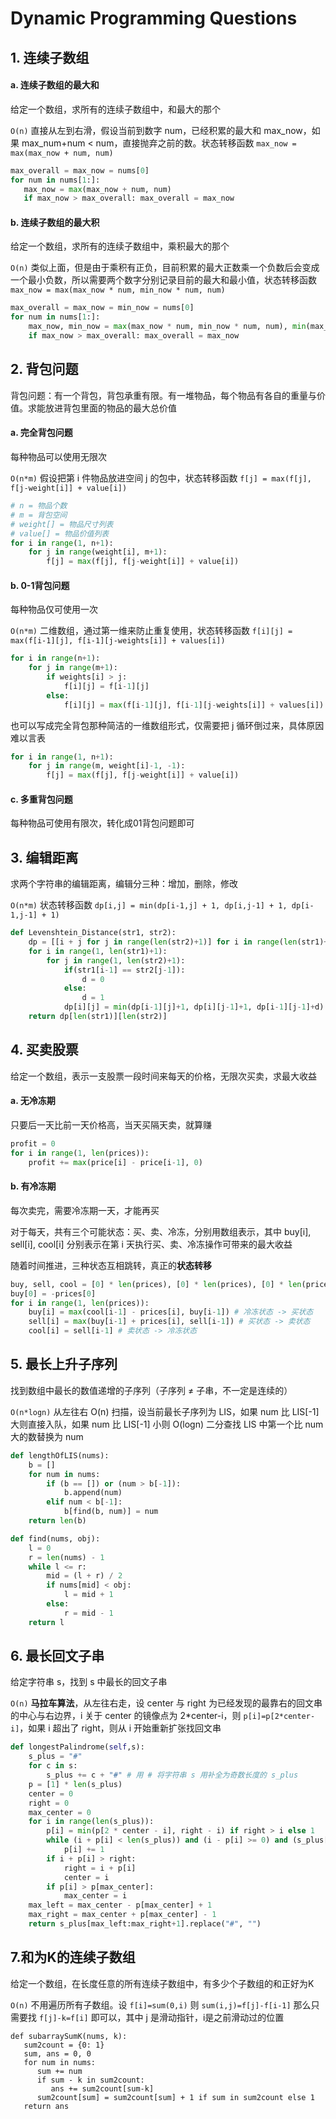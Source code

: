 # Dynamic Programming Questions

## 1. 连续子数组

#### a. 连续子数组的最大和

给定一个数组，求所有的连续子数组中，和最大的那个

`O(n)` 直接从左到右滑，假设当前到数字 num，已经积累的最大和 max_now，如果 max_num+num < num，直接抛弃之前的数。状态转移函数 `max_now = max(max_now + num, num)`

```python
max_overall = max_now = nums[0]  
for num in nums[1:]:  
   max_now = max(max_now + num, num)  
   if max_now > max_overall: max_overall = max_now
```

#### b. 连续子数组的最大积

给定一个数组，求所有的连续子数组中，乘积最大的那个

`O(n)` 类似上面，但是由于乘积有正负，目前积累的最大正数乘一个负数后会变成一个最小负数，所以需要两个数字分别记录目前的最大和最小值，状态转移函数 `max_now = max(max_now * num, min_now * num, num)`

```python
max_overall = max_now = min_now = nums[0]
for num in nums[1:]:
    max_now, min_now = max(max_now * num, min_now * num, num), min(max_now * num, min_now * num, num)
    if max_now > max_overall: max_overall = max_now
```

## 2. 背包问题

背包问题：有一个背包，背包承重有限。有一堆物品，每个物品有各自的重量与价值。求能放进背包里面的物品的最大总价值

#### a. 完全背包问题

每种物品可以使用无限次

`O(n*m)` 假设把第 i 件物品放进空间 j 的包中，状态转移函数 `f[j] = max(f[j], f[j-weight[i]] + value[i])`

```python
# n = 物品个数
# m = 背包空间
# weight[] = 物品尺寸列表
# value[] = 物品价值列表
for i in range(1, n+1):
    for j in range(weight[i], m+1):
        f[j] = max(f[j], f[j-weight[i]] + value[i])
```

#### b. 0-1背包问题

每种物品仅可使用一次

`O(n*m)` 二维数组，通过第一维来防止重复使用，状态转移函数 `f[i][j] = max(f[i-1][j], f[i-1][j-weights[i]] + values[i])`

```python
for i in range(n+1):
    for j in range(m+1):
        if weights[i] > j:
            f[i][j] = f[i-1][j]
        else:
            f[i][j] = max(f[i-1][j], f[i-1][j-weights[i]] + values[i])
```

也可以写成完全背包那种简洁的一维数组形式，仅需要把 j 循环倒过来，具体原因难以言表

```python
for i in range(1, n+1):
    for j in range(m, weight[i]-1, -1):
        f[j] = max(f[j], f[j-weight[i]] + value[i])
```

#### c. 多重背包问题

每种物品可使用有限次，转化成01背包问题即可

## 3. 编辑距离

求两个字符串的编辑距离，编辑分三种：增加，删除，修改

`O(n*m)` 状态转移函数 `dp[i,j] = min(dp[i-1,j] + 1, dp[i,j-1] + 1, dp[i-1,j-1] + 1)`

```python
def Levenshtein_Distance(str1, str2):
    dp = [[i + j for j in range(len(str2)+1)] for i in range(len(str1)+1)]
    for i in range(1, len(str1)+1):
        for j in range(1, len(str2)+1):
            if(str1[i-1] == str2[j-1]):
                d = 0
            else:
                d = 1
            dp[i][j] = min(dp[i-1][j]+1, dp[i][j-1]+1, dp[i-1][j-1]+d)
    return dp[len(str1)][len(str2)]
```

## 4. 买卖股票

给定一个数组，表示一支股票一段时间来每天的价格，无限次买卖，求最大收益

#### a. 无冷冻期

只要后一天比前一天价格高，当天买隔天卖，就算赚

```python
profit = 0
for i in range(1, len(prices)):
    profit += max(price[i] - price[i-1], 0)
```

#### b. 有冷冻期

每次卖完，需要冷冻期一天，才能再买

对于每天，共有三个可能状态：买、卖、冷冻，分别用数组表示，其中 buy[i], sell[i], cool[i] 分别表示在第 i 天执行买、卖、冷冻操作可带来的最大收益

随着时间推进，三种状态互相跳转，真正的**状态转移**

```python
buy, sell, cool = [0] * len(prices), [0] * len(prices), [0] * len(prices)
buy[0] = -prices[0]
for i in range(1, len(prices)):
    buy[i] = max(cool[i-1] - prices[i], buy[i-1]) # 冷冻状态 -> 买状态
    sell[i] = max(buy[i-1] + prices[i], sell[i-1]) # 买状态 -> 卖状态
    cool[i] = sell[i-1] # 卖状态 -> 冷冻状态
```

## 5. 最长上升子序列

找到数组中最长的数值递增的子序列（子序列 ≠ 子串，不一定是连续的）

`O(n*logn)` 从左往右 O(n) 扫描，设当前最长子序列为 LIS，如果 num 比 LIS[-1] 大则直接入队，如果 num 比 LIS[-1] 小则 O(logn) 二分查找 LIS 中第一个比 num 大的数替换为 num

```python
def lengthOfLIS(nums):
    b = []
    for num in nums:
        if (b == []) or (num > b[-1]):
            b.append(num)
        elif num < b[-1]:
            b[find(b, num)] = num
    return len(b)

def find(nums, obj):
    l = 0
    r = len(nums) - 1
    while l <= r:
        mid = (l + r) / 2
        if nums[mid] < obj:
            l = mid + 1
        else:
            r = mid - 1
    return l
```

## 6. 最长回文子串

给定字符串 s，找到 s 中最长的回文子串

`O(n)` **马拉车算法**，从左往右走，设 center 与 right 为已经发现的最靠右的回文串的中心与右边界，i 关于 center 的镜像点为 2\*center-i，则 `p[i]=p[2*center-i]`，如果 i 超出了 right，则从 i 开始重新扩张找回文串

```python
def longestPalindrome(self,s):
    s_plus = "#"
    for c in s:
        s_plus += c + "#" # 用 # 将字符串 s 用补全为奇数长度的 s_plus
    p = [1] * len(s_plus)
    center = 0
    right = 0
    max_center = 0
    for i in range(len(s_plus)):
        p[i] = min(p[2 * center - i], right - i) if right > i else 1
        while (i + p[i] < len(s_plus)) and (i - p[i] >= 0) and (s_plus[i + p[i]] == s_plus[i - p[i]]):
            p[i] += 1
        if i + p[i] > right:
            right = i + p[i]
            center = i
        if p[i] > p[max_center]:
            max_center = i
    max_left = max_center - p[max_center] + 1
    max_right = max_center + p[max_center] - 1
    return s_plus[max_left:max_right+1].replace("#", "")
```

## 7.和为K的连续子数组

给定一个数组，在长度任意的所有连续子数组中，有多少个子数组的和正好为K

`O(n)` 不用遍历所有子数组。设 `f[i]=sum(0,i)` 则 `sum(i,j)=f[j]-f[i-1]` 那么只需要找 `f[j]-k=f[i]` 即可以，其中 j 是滑动指针，i是之前滑动过的位置

```
def subarraySumK(nums, k):
   sum2count = {0: 1}
   sum, ans = 0, 0
   for num in nums:
      sum += num
      if sum - k in sum2count:
         ans += sum2count[sum-k]
      sum2count[sum] = sum2count[sum] + 1 if sum in sum2count else 1
   return ans
```
